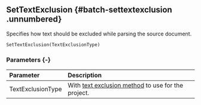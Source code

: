 ## SetTextExclusion {#batch-settextexclusion .unnumbered}

Specifies how text should be excluded while parsing the source document.

```{sql}
SetTextExclusion(TextExclusionType)
```

### Parameters {-}

**Parameter** | **Description**
| :-- | :-- |
TextExclusionType | With [text exclusion method](#textexclusiontype) to use for the project.